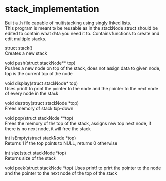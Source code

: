 # stack_implementation  
Built a .h file capable of multistacking using singly linked lists.  
This program is meant to be reusable as in the stackNode struct should be edited to contain what data you need it to.
Contains functions to create and edit multiple stacks.

struct stack()  
Creates a new stack
  
void push(struct stackNode** top)  
Pushes a new node on top of the stack, does not assign data to given node, top is the current top of the node
  
void display(struct stackNode* top)  
Uses printf to print the pointer to the node and the pointer to the next node of every node in the stack
  
void destroy(struct stackNode *top)  
Frees memory of stack top-down
  
void pop(struct stackNode **top)  
Frees the memory of the top of the stack, assigns new top next node, if there is no next node, it will free the stack
  
int isEmpty(struct stackNode *top)  
Returns 1 if the top points to NULL, returns 0 otherwise

int size(stuct stackNode *top)  
Returns size of the stack

void peek(struct stackNode *top)
Uses printf to print the pointer to the node and the pointer to the next node of the top of the stack
